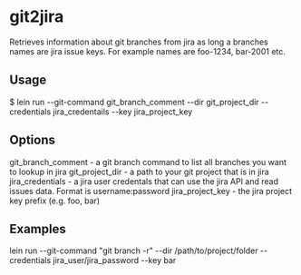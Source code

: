 # git2jira

Retrieves information about git branches from jira as long a branches names are jira issue keys. For example names are foo-1234, bar-2001 etc. 

## Usage

$ lein run --git-command git_branch_comment --dir git_project_dir --credentials jira_credentails --key jira_project_key

## Options

git_branch_comment - a git branch command to list all branches you want to lookup in jira
git_project_dir - a path to your git project that is in jira
jira_credentials - a jira user credentals that can use the jira API and read issues data. Format is username:password
jira_project_key - the jira project key prefix (e.g. foo, bar)

## Examples
lein run --git-command "git branch -r" --dir /path/to/project/folder --credentials jira_user/jira_password --key bar